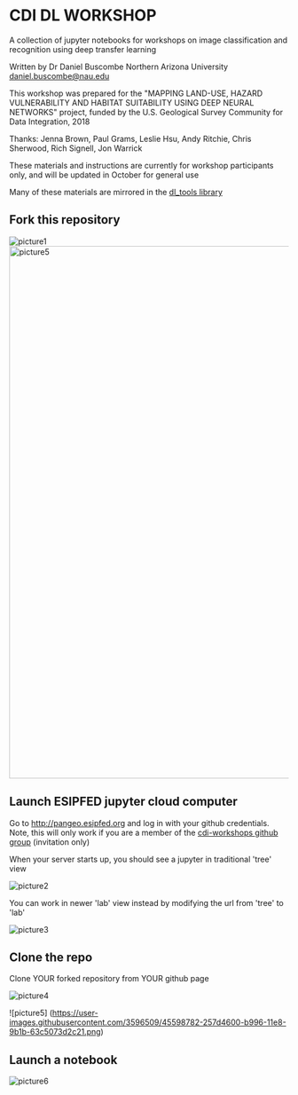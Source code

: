 # CDI DL WORKSHOP

A collection of jupyter notebooks for workshops on image classification and recognition using deep transfer learning

Written by Dr Daniel Buscombe
Northern Arizona University
daniel.buscombe@nau.edu

This workshop was prepared for the "MAPPING LAND-USE, HAZARD VULNERABILITY AND HABITAT SUITABILITY USING DEEP NEURAL NETWORKS" project, funded by the U.S. Geological Survey Community for Data Integration, 2018

Thanks: Jenna Brown, Paul Grams, Leslie Hsu, Andy Ritchie, Chris Sherwood, Rich Signell, Jon Warrick

These materials and instructions are currently for workshop participants only, and will be updated in October for general use

Many of these materials are mirrored in the [dl_tools library](https://github.com/dbuscombe-usgs/dl_tools)

## Fork this repository

![picture1](https://user-images.githubusercontent.com/3596509/45598749-c9b2bd00-b995-11e8-86f6-e54db8ca525f.png)
<img width="960" alt="picture5" src="https://user-images.githubusercontent.com/3596509/45598750-c9b2bd00-b995-11e8-9598-88e382027a0f.png">

## Launch ESIPFED jupyter cloud computer

Go to http://pangeo.esipfed.org and log in with your github credentials. Note, this will only work if you are a member of the [cdi-workshops github group](https://github.com/cdi-workshops) (invitation only)

When your server starts up, you should see a jupyter in traditional 'tree' view


![picture2](https://user-images.githubusercontent.com/3596509/45598753-c9b2bd00-b995-11e8-8006-c98bb7b4aa5c.png)

You can work in newer 'lab' view instead by modifying the url from 'tree' to 'lab'

![picture3](https://user-images.githubusercontent.com/3596509/45598752-c9b2bd00-b995-11e8-962b-e4a0bbd73433.png)

## Clone the repo
Clone YOUR forked repository from YOUR github page

![picture4](https://user-images.githubusercontent.com/3596509/45598751-c9b2bd00-b995-11e8-931c-86bbf2bdd4ff.png)


![picture5] (https://user-images.githubusercontent.com/3596509/45598782-257d4600-b996-11e8-9b1b-63c5073d2c21.png)


## Launch a notebook

![picture6](https://user-images.githubusercontent.com/3596509/45598774-0ed6ef00-b996-11e8-8ff6-41c4b4af5eba.png)
 
